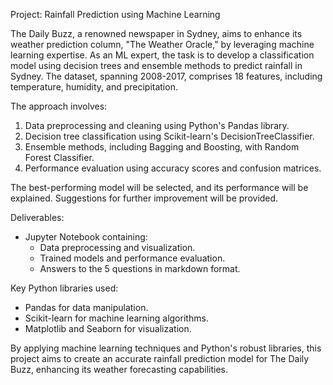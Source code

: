 Project: Rainfall Prediction using Machine Learning

The Daily Buzz, a renowned newspaper in Sydney, aims to enhance its weather prediction column, "The Weather Oracle," by leveraging machine learning expertise. As an ML expert, the task is to develop a classification model using decision trees and ensemble methods to predict rainfall in Sydney. The dataset, spanning 2008-2017, comprises 18 features, including temperature, humidity, and precipitation.

The approach involves:

1. Data preprocessing and cleaning using Python's Pandas library.
2. Decision tree classification using Scikit-learn's DecisionTreeClassifier.
3. Ensemble methods, including Bagging and Boosting, with Random Forest Classifier.
4. Performance evaluation using accuracy scores and confusion matrices.

The best-performing model will be selected, and its performance will be explained. Suggestions for further improvement will be provided.

Deliverables:

- Jupyter Notebook containing:
    - Data preprocessing and visualization.
    - Trained models and performance evaluation.
    - Answers to the 5 questions in markdown format.

Key Python libraries used:

- Pandas for data manipulation.
- Scikit-learn for machine learning algorithms.
- Matplotlib and Seaborn for visualization.

By applying machine learning techniques and Python's robust libraries, this project aims to create an accurate rainfall prediction model for The Daily Buzz, enhancing its weather forecasting capabilities.

